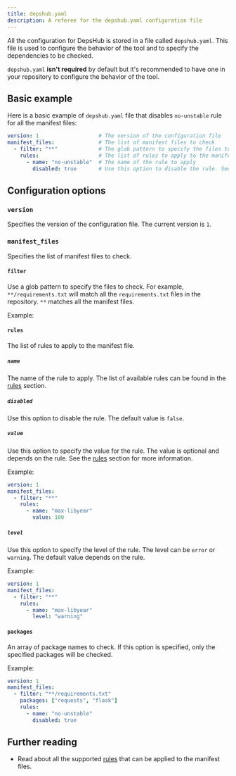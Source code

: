 ```yaml
---
title: depshub.yaml
description: A referee for the depshub.yaml configuration file
---
```


All the configuration for DepsHub is stored in a file called `depshub.yaml`.
This file is used to configure the behavior of the tool and to specify the dependencies to be checked.

`depshub.yaml` **isn't required** by default but it's recommended to have one in your repository to configure the behavior of the tool.

## Basic example

Here is a basic example of `depshub.yaml` file that disables `no-unstable` rule for all the manifest files:

```yaml
version: 1                   # The version of the configuration file
manifest_files:              # The list of manifest files to check
  - filter: "**"             # The glob pattern to specify the files to check
    rules:                   # The list of rules to apply to the manifest file
      - name: "no-unstable"  # The name of the rule to apply
        disabled: true       # Use this option to disable the rule. See more options below.
```

## Configuration options

### `version`
Specifies the version of the configuration file. The current version is `1`.

### `manifest_files`
Specifies the list of manifest files to check.

#### `filter`
Use a glob pattern to specify the files to check. For example, `**/requirements.txt` will match all the `requirements.txt` files in the repository. `**` matches all the manifest files.

Example:

#### `rules`
The list of rules to apply to the manifest file.

##### `name`
The name of the rule to apply. The list of available rules can be found in the [rules](/reference/rules) section.

##### `disabled`
Use this option to disable the rule. The default value is `false`.

##### `value`
Use this option to specify the value for the rule. The value is optional and depends on the rule. See the [rules](/reference/rules) section for more information.

Example:
```yaml
version: 1
manifest_files:
  - filter: "**"
    rules:
      - name: "max-libyear"
        value: 100
```

#####  `level`
Use this option to specify the level of the rule. The level can be `error` or `warning`. The default value depends on the rule.

Example:

```yaml
version: 1
manifest_files:
  - filter: "**"
    rules:
      - name: "max-libyear"
        level: "warning"
```

#### `packages`
An array of package names to check. If this option is specified, only the specified packages will be checked.

Example: 

```yaml
version: 1
manifest_files:
  - filter: "**/requirements.txt"
    packages: ["requests", "flask"]
    rules:
      - name: "no-unstable"
        disabled: true
```

## Further reading

- Read about all the supported [rules](/reference/rules) that can be applied to the manifest files.
